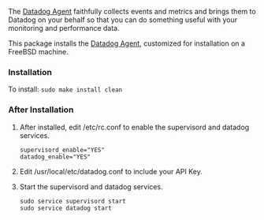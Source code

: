 The [Datadog Agent](https://github.com/DataDog/dd-agent) faithfully collects events and metrics and brings them to Datadog on your behalf so that you can do something useful with your monitoring and performance data.

This package installs the [Datadog Agent](https://github.com/DataDog/dd-agent), customized for installation on a FreeBSD machine.

### Installation

To install:
`sudo make install clean`

### After Installation
1. After installed, edit /etc/rc.conf to enable the supervisord and datadog services.
   
   ```
   supervisord_enable="YES"
   datadog_enable="YES"
   ```
2. Edit /usr/local/etc/datadog.conf to include your API Key.
3. Start the supervisord and datadog services.
   
   ```
   sudo service supervisord start
   sudo service datadog start
   ```


